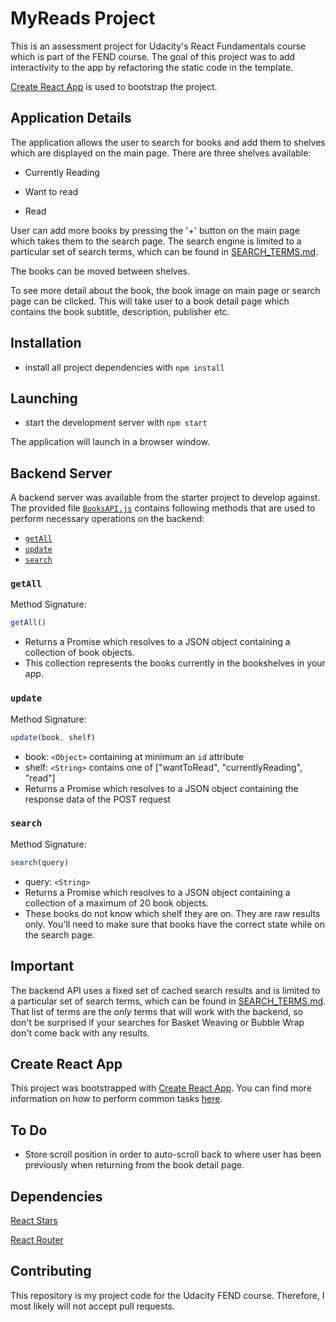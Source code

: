# MyReads Project

This is an assessment project for Udacity's React Fundamentals course which is part of the FEND course. The goal of this project was to add interactivity to the app by refactoring the static code in the template.

[Create React App](https://github.com/facebookincubator/create-react-app) is used to bootstrap the project.

## Application Details

The application allows the user to search for books and add them to shelves which are displayed on the main page. There are three shelves available:

* Currently Reading

* Want to read

* Read

User can add more books by pressing the '+' button on the main page which takes them to the search page. The search engine is limited to a particular set of search terms, which can be found in [SEARCH_TERMS.md](SEARCH_TERMS.md).

The books can be moved between shelves.

To see more detail about the book, the book image on main page or search page can be clicked. This will take user to a book detail page which contains the book subtitle, description, publisher etc.

## Installation

* install all project dependencies with `npm install`

## Launching

* start the development server with `npm start`

The application will launch in a browser window.

## Backend Server

A backend server was available from the starter project to develop against. The provided file [`BooksAPI.js`](src/BooksAPI.js) contains following methods that are used to perform necessary operations on the backend:

* [`getAll`](#getall)
* [`update`](#update)
* [`search`](#search)

### `getAll`

Method Signature:

```js
getAll()
```

* Returns a Promise which resolves to a JSON object containing a collection of book objects.
* This collection represents the books currently in the bookshelves in your app.

### `update`

Method Signature:

```js
update(book, shelf)
```

* book: `<Object>` containing at minimum an `id` attribute
* shelf: `<String>` contains one of ["wantToRead", "currentlyReading", "read"]  
* Returns a Promise which resolves to a JSON object containing the response data of the POST request

### `search`

Method Signature:

```js
search(query)
```

* query: `<String>`
* Returns a Promise which resolves to a JSON object containing a collection of a maximum of 20 book objects.
* These books do not know which shelf they are on. They are raw results only. You'll need to make sure that books have the correct state while on the search page.

## Important
The backend API uses a fixed set of cached search results and is limited to a particular set of search terms, which can be found in [SEARCH_TERMS.md](SEARCH_TERMS.md). That list of terms are the _only_ terms that will work with the backend, so don't be surprised if your searches for Basket Weaving or Bubble Wrap don't come back with any results.

## Create React App

This project was bootstrapped with [Create React App](https://github.com/facebookincubator/create-react-app). You can find more information on how to perform common tasks [here](https://github.com/facebookincubator/create-react-app/blob/master/packages/react-scripts/template/README.md).

## To Do

* Store scroll position in order to auto-scroll back to where user has been previously when returning from the book detail page.

## Dependencies

[React Stars](https://www.npmjs.com/package/react-stars)

[React Router](https://github.com/ReactTraining/react-router)

## Contributing

This repository is my project code for the Udacity FEND course. Therefore, I most likely will not accept pull requests.
